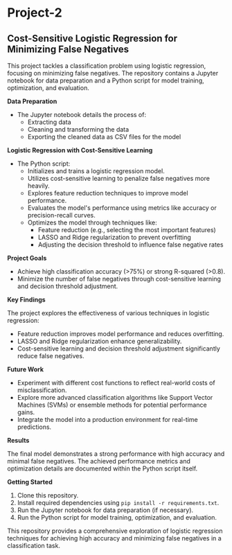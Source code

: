 # Project-2

## Cost-Sensitive Logistic Regression for Minimizing False Negatives

This project tackles a classification problem using logistic regression, focusing on minimizing false negatives. The repository contains a Jupyter notebook for data preparation and a Python script for model training, optimization, and evaluation.

**Data Preparation**

- The Jupyter notebook details the process of:
  - Extracting data
  - Cleaning and transforming the data
  - Exporting the cleaned data as CSV files for the model

**Logistic Regression with Cost-Sensitive Learning**

- The Python script:
  - Initializes and trains a logistic regression model.
  - Utilizes cost-sensitive learning to penalize false negatives more heavily.
  - Explores feature reduction techniques to improve model performance.
  - Evaluates the model's performance using metrics like accuracy or precision-recall curves.
  - Optimizes the model through techniques like:
    - Feature reduction (e.g., selecting the most important features)
    - LASSO and Ridge regularization to prevent overfitting
    - Adjusting the decision threshold to influence false negative rates

**Project Goals**

- Achieve high classification accuracy (>75%) or strong R-squared (>0.8).
- Minimize the number of false negatives through cost-sensitive learning and decision threshold adjustment.

**Key Findings**

The project explores the effectiveness of various techniques in logistic regression:

- Feature reduction improves model performance and reduces overfitting.
- LASSO and Ridge regularization enhance generalizability.
- Cost-sensitive learning and decision threshold adjustment significantly reduce false negatives.

**Future Work**

- Experiment with different cost functions to reflect real-world costs of misclassification.
- Explore more advanced classification algorithms like Support Vector Machines (SVMs) or ensemble methods for potential performance gains.
- Integrate the model into a production environment for real-time predictions.

**Results**

The final model demonstrates a strong performance with high accuracy and minimal false negatives. The achieved performance metrics and optimization details are documented within the Python script itself. 

**Getting Started**

1. Clone this repository.
2. Install required dependencies using `pip install -r requirements.txt`.
3. Run the Jupyter notebook for data preparation (if necessary).
4. Run the Python script for model training, optimization, and evaluation.

This repository provides a comprehensive exploration of logistic regression techniques for achieving high accuracy and minimizing false negatives in a classification task.
